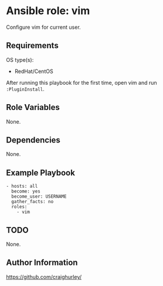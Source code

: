 # Ansible role: vim

Configure vim for current user.

## Requirements

OS type(s):

* RedHat/CentOS

After running this playbook for the first time, open vim and run `:PluginInstall`.

## Role Variables

None.

## Dependencies

None.

## Example Playbook

```
- hosts: all
  become: yes
  become_user: USERNAME
  gather_facts: no
  roles:
    - vim
```

## TODO

None.

## Author Information

<https://github.com/craighurley/>
